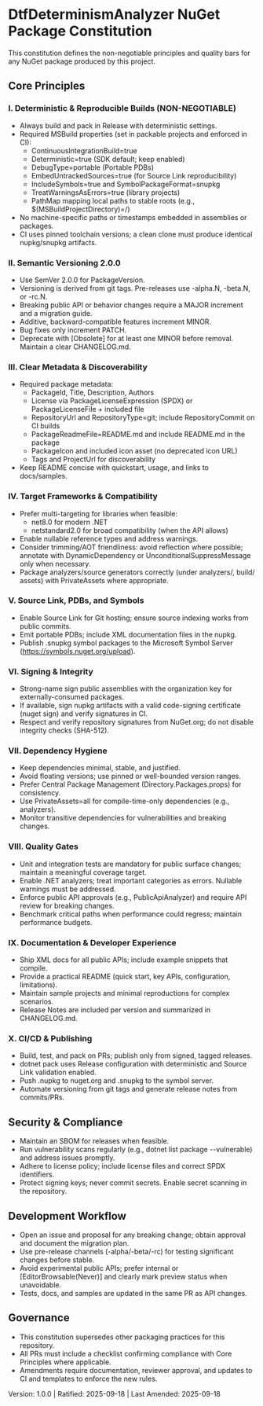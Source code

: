 # DtfDeterminismAnalyzer NuGet Package Constitution

This constitution defines the non-negotiable principles and quality bars for any NuGet package produced by this project.

## Core Principles

### I. Deterministic & Reproducible Builds (NON-NEGOTIABLE)
- Always build and pack in Release with deterministic settings.
- Required MSBuild properties (set in packable projects and enforced in CI):
	- ContinuousIntegrationBuild=true
	- Deterministic=true (SDK default; keep enabled)
	- DebugType=portable (Portable PDBs)
	- EmbedUntrackedSources=true (for Source Link reproducibility)
	- IncludeSymbols=true and SymbolPackageFormat=snupkg
	- TreatWarningsAsErrors=true (library projects)
	- PathMap mapping local paths to stable roots (e.g., $(MSBuildProjectDirectory)=/)
- No machine-specific paths or timestamps embedded in assemblies or packages.
- CI uses pinned toolchain versions; a clean clone must produce identical nupkg/snupkg artifacts.

### II. Semantic Versioning 2.0.0
- Use SemVer 2.0.0 for PackageVersion.
- Versioning is derived from git tags. Pre-releases use -alpha.N, -beta.N, or -rc.N.
- Breaking public API or behavior changes require a MAJOR increment and a migration guide.
- Additive, backward-compatible features increment MINOR.
- Bug fixes only increment PATCH.
- Deprecate with [Obsolete] for at least one MINOR before removal. Maintain a clear CHANGELOG.md.

### III. Clear Metadata & Discoverability
- Required package metadata:
	- PackageId, Title, Description, Authors
	- License via PackageLicenseExpression (SPDX) or PackageLicenseFile + included file
	- RepositoryUrl and RepositoryType=git; include RepositoryCommit on CI builds
	- PackageReadmeFile=README.md and include README.md in the package
	- PackageIcon and included icon asset (no deprecated icon URL)
	- Tags and ProjectUrl for discoverability
- Keep README concise with quickstart, usage, and links to docs/samples.

### IV. Target Frameworks & Compatibility
- Prefer multi-targeting for libraries when feasible:
	- net8.0 for modern .NET
	- netstandard2.0 for broad compatibility (when the API allows)
- Enable nullable reference types and address warnings.
- Consider trimming/AOT friendliness: avoid reflection where possible; annotate with DynamicDependency or UnconditionalSuppressMessage only when necessary.
- Package analyzers/source generators correctly (under analyzers/, build/ assets) with PrivateAssets where appropriate.

### V. Source Link, PDBs, and Symbols
- Enable Source Link for Git hosting; ensure source indexing works from public commits.
- Emit portable PDBs; include XML documentation files in the nupkg.
- Publish .snupkg symbol packages to the Microsoft Symbol Server (https://symbols.nuget.org/upload).

### VI. Signing & Integrity
- Strong-name sign public assemblies with the organization key for externally-consumed packages.
- If available, sign nupkg artifacts with a valid code-signing certificate (nuget sign) and verify signatures in CI.
- Respect and verify repository signatures from NuGet.org; do not disable integrity checks (SHA-512).

### VII. Dependency Hygiene
- Keep dependencies minimal, stable, and justified.
- Avoid floating versions; use pinned or well-bounded version ranges.
- Prefer Central Package Management (Directory.Packages.props) for consistency.
- Use PrivateAssets=all for compile-time-only dependencies (e.g., analyzers).
- Monitor transitive dependencies for vulnerabilities and breaking changes.

### VIII. Quality Gates
- Unit and integration tests are mandatory for public surface changes; maintain a meaningful coverage target.
- Enable .NET analyzers; treat important categories as errors. Nullable warnings must be addressed.
- Enforce public API approvals (e.g., PublicApiAnalyzer) and require API review for breaking changes.
- Benchmark critical paths when performance could regress; maintain performance budgets.

### IX. Documentation & Developer Experience
- Ship XML docs for all public APIs; include example snippets that compile.
- Provide a practical README (quick start, key APIs, configuration, limitations).
- Maintain sample projects and minimal reproductions for complex scenarios.
- Release Notes are included per version and summarized in CHANGELOG.md.

### X. CI/CD & Publishing
- Build, test, and pack on PRs; publish only from signed, tagged releases.
- dotnet pack uses Release configuration with deterministic and Source Link validation enabled.
- Push .nupkg to nuget.org and .snupkg to the symbol server.
- Automate versioning from git tags and generate release notes from commits/PRs.

## Security & Compliance
- Maintain an SBOM for releases when feasible.
- Run vulnerability scans regularly (e.g., dotnet list package --vulnerable) and address issues promptly.
- Adhere to license policy; include license files and correct SPDX identifiers.
- Protect signing keys; never commit secrets. Enable secret scanning in the repository.

## Development Workflow
- Open an issue and proposal for any breaking change; obtain approval and document the migration plan.
- Use pre-release channels (-alpha/-beta/-rc) for testing significant changes before stable.
- Avoid experimental public APIs; prefer internal or [EditorBrowsable(Never)] and clearly mark preview status when unavoidable.
- Tests, docs, and samples are updated in the same PR as API changes.

## Governance
- This constitution supersedes other packaging practices for this repository.
- All PRs must include a checklist confirming compliance with Core Principles where applicable.
- Amendments require documentation, reviewer approval, and updates to CI and templates to enforce the new rules.

Version: 1.0.0 | Ratified: 2025-09-18 | Last Amended: 2025-09-18